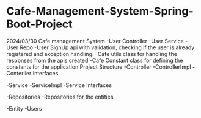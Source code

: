 # Cafe-Management-System-Spring-Boot-Project
2024/03/30
Cafe management System 
-User Controller
-User Service
-User Repo
-User SignUp api with validation, checking if the user is already registered and exception handling.
-Cafe utils class for handling the responses from the apis created 
-Cafe Constant class for defining the constants for the application
Project Structure
-Controller
  -ControllerImpl
    -Conterller Interfaces

-Service
  -ServiceImpl
    -Service Interfaces

-Repositories
  -Repositories for the entities

-Entity
  -Users
